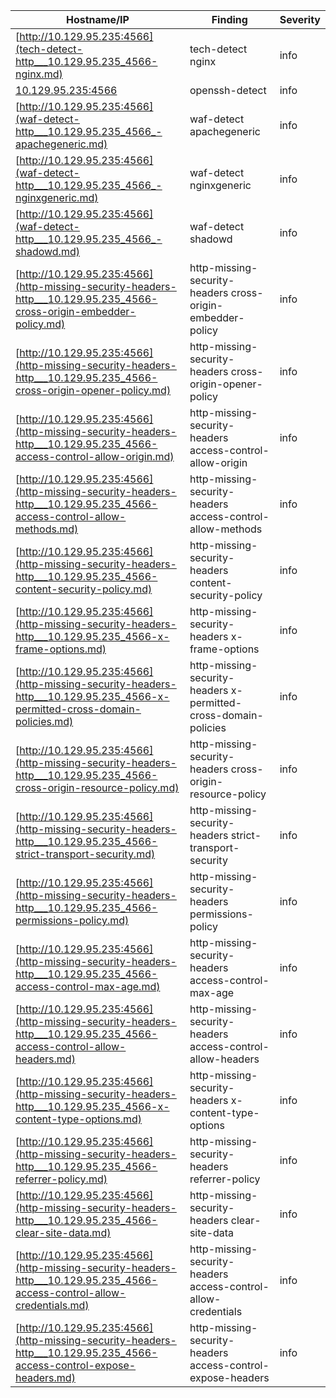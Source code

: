 |Hostname/IP|Finding|Severity|
|-|-|-|
|[http://10.129.95.235:4566](tech-detect-http___10.129.95.235_4566-nginx.md)|tech-detect nginx|info|
|[10.129.95.235:4566](openssh-detect-10.129.95.235_22.md)|openssh-detect |info|
|[http://10.129.95.235:4566](waf-detect-http___10.129.95.235_4566_-apachegeneric.md)|waf-detect apachegeneric|info|
|[http://10.129.95.235:4566](waf-detect-http___10.129.95.235_4566_-nginxgeneric.md)|waf-detect nginxgeneric|info|
|[http://10.129.95.235:4566](waf-detect-http___10.129.95.235_4566_-shadowd.md)|waf-detect shadowd|info|
|[http://10.129.95.235:4566](http-missing-security-headers-http___10.129.95.235_4566-cross-origin-embedder-policy.md)|http-missing-security-headers cross-origin-embedder-policy|info|
|[http://10.129.95.235:4566](http-missing-security-headers-http___10.129.95.235_4566-cross-origin-opener-policy.md)|http-missing-security-headers cross-origin-opener-policy|info|
|[http://10.129.95.235:4566](http-missing-security-headers-http___10.129.95.235_4566-access-control-allow-origin.md)|http-missing-security-headers access-control-allow-origin|info|
|[http://10.129.95.235:4566](http-missing-security-headers-http___10.129.95.235_4566-access-control-allow-methods.md)|http-missing-security-headers access-control-allow-methods|info|
|[http://10.129.95.235:4566](http-missing-security-headers-http___10.129.95.235_4566-content-security-policy.md)|http-missing-security-headers content-security-policy|info|
|[http://10.129.95.235:4566](http-missing-security-headers-http___10.129.95.235_4566-x-frame-options.md)|http-missing-security-headers x-frame-options|info|
|[http://10.129.95.235:4566](http-missing-security-headers-http___10.129.95.235_4566-x-permitted-cross-domain-policies.md)|http-missing-security-headers x-permitted-cross-domain-policies|info|
|[http://10.129.95.235:4566](http-missing-security-headers-http___10.129.95.235_4566-cross-origin-resource-policy.md)|http-missing-security-headers cross-origin-resource-policy|info|
|[http://10.129.95.235:4566](http-missing-security-headers-http___10.129.95.235_4566-strict-transport-security.md)|http-missing-security-headers strict-transport-security|info|
|[http://10.129.95.235:4566](http-missing-security-headers-http___10.129.95.235_4566-permissions-policy.md)|http-missing-security-headers permissions-policy|info|
|[http://10.129.95.235:4566](http-missing-security-headers-http___10.129.95.235_4566-access-control-max-age.md)|http-missing-security-headers access-control-max-age|info|
|[http://10.129.95.235:4566](http-missing-security-headers-http___10.129.95.235_4566-access-control-allow-headers.md)|http-missing-security-headers access-control-allow-headers|info|
|[http://10.129.95.235:4566](http-missing-security-headers-http___10.129.95.235_4566-x-content-type-options.md)|http-missing-security-headers x-content-type-options|info|
|[http://10.129.95.235:4566](http-missing-security-headers-http___10.129.95.235_4566-referrer-policy.md)|http-missing-security-headers referrer-policy|info|
|[http://10.129.95.235:4566](http-missing-security-headers-http___10.129.95.235_4566-clear-site-data.md)|http-missing-security-headers clear-site-data|info|
|[http://10.129.95.235:4566](http-missing-security-headers-http___10.129.95.235_4566-access-control-allow-credentials.md)|http-missing-security-headers access-control-allow-credentials|info|
|[http://10.129.95.235:4566](http-missing-security-headers-http___10.129.95.235_4566-access-control-expose-headers.md)|http-missing-security-headers access-control-expose-headers|info|
